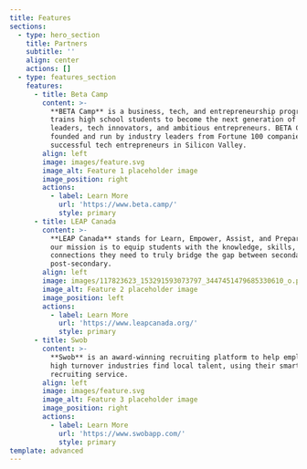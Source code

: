 ```yaml
---
title: Features
sections:
  - type: hero_section
    title: Partners
    subtitle: ''
    align: center
    actions: []
  - type: features_section
    features:
      - title: Beta Camp
        content: >-
          **BETA Camp** is a business, tech, and entrepreneurship program that
          trains high school students to become the next generation of business
          leaders, tech innovators, and ambitious entrepreneurs. BETA Camp is
          founded and run by industry leaders from Fortune 100 companies and
          successful tech entrepreneurs in Silicon Valley.
        align: left
        image: images/feature.svg
        image_alt: Feature 1 placeholder image
        image_position: right
        actions:
          - label: Learn More
            url: 'https://www.beta.camp/'
            style: primary
      - title: LEAP Canada
        content: >-
          **LEAP Canada** stands for Learn, Empower, Assist, and Prepare, and
          our mission is to equip students with the knowledge, skills, and
          connections they need to truly bridge the gap between secondary and
          post-secondary.
        align: left
        image: images/117823623_153291593073797_3447451479685330610_o.png
        image_alt: Feature 2 placeholder image
        image_position: left
        actions:
          - label: Learn More
            url: 'https://www.leapcanada.org/'
            style: primary
      - title: Swob
        content: >-
          **Swob** is an award-winning recruiting platform to help employers in
          high turnover industries find local talent, using their smart
          recruiting service.
        align: left
        image: images/feature.svg
        image_alt: Feature 3 placeholder image
        image_position: right
        actions:
          - label: Learn More
            url: 'https://www.swobapp.com/'
            style: primary
template: advanced
---
```

